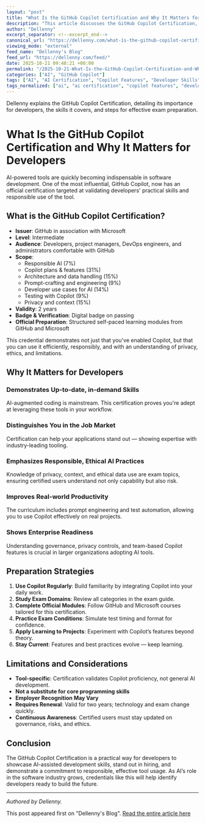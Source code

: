 ```yaml
---
layout: "post"
title: "What Is the GitHub Copilot Certification and Why It Matters for Developers"
description: "This article discusses the GitHub Copilot Certification, an intermediate-level credential offered by GitHub and Microsoft to validate a developer's proficiency in using GitHub Copilot in real-world workflows. It outlines the exam domains, who should consider the certification, preparation strategies, and the value for developers working in AI-powered software environments."
author: "Dellenny"
excerpt_separator: <!--excerpt_end-->
canonical_url: "https://dellenny.com/what-is-the-github-copilot-certification-and-why-it-matters-for-developers/"
viewing_mode: "external"
feed_name: "Dellenny's Blog"
feed_url: "https://dellenny.com/feed/"
date: 2025-10-21 09:48:21 +00:00
permalink: "/2025-10-21-What-Is-the-GitHub-Copilot-Certification-and-Why-It-Matters-for-Developers.html"
categories: ["AI", "GitHub Copilot"]
tags: ["AI", "AI Certification", "Copilot Features", "Developer Skills", "Digital Badges", "Enterprise Readiness", "Exam Preparation", "GitHib Copilot", "GitHub Copilot", "GitHub Copilot Certification", "Microsoft", "Posts", "Privacy in AI", "Prompt Engineering", "Responsible AI", "Software Development", "Workflow Efficiency"]
tags_normalized: ["ai", "ai certification", "copilot features", "developer skills", "digital badges", "enterprise readiness", "exam preparation", "githib copilot", "github copilot", "github copilot certification", "microsoft", "posts", "privacy in ai", "prompt engineering", "responsible ai", "software development", "workflow efficiency"]
---
```


Dellenny explains the GitHub Copilot Certification, detailing its importance for developers, the skills it covers, and steps for effective exam preparation.<!--excerpt_end-->

# What Is the GitHub Copilot Certification and Why It Matters for Developers

AI-powered tools are quickly becoming indispensable in software development. One of the most influential, GitHub Copilot, now has an official certification targeted at validating developers' practical skills and responsible use of the tool.

## What is the GitHub Copilot Certification?

- **Issuer**: GitHub in association with Microsoft
- **Level**: Intermediate
- **Audience**: Developers, project managers, DevOps engineers, and administrators comfortable with GitHub
- **Scope**:
  - Responsible AI (7%)
  - Copilot plans & features (31%)
  - Architecture and data handling (15%)
  - Prompt-crafting and engineering (9%)
  - Developer use cases for AI (14%)
  - Testing with Copilot (9%)
  - Privacy and context (15%)
- **Validity**: 2 years
- **Badge & Verification**: Digital badge on passing
- **Official Preparation**: Structured self-paced learning modules from GitHub and Microsoft

This credential demonstrates not just that you've enabled Copilot, but that you can use it efficiently, responsibly, and with an understanding of privacy, ethics, and limitations.

## Why It Matters for Developers

### Demonstrates Up-to-date, in-demand Skills

AI-augmented coding is mainstream. This certification proves you're adept at leveraging these tools in your workflow.

### Distinguishes You in the Job Market

Certification can help your applications stand out — showing expertise with industry-leading tooling.

### Emphasizes Responsible, Ethical AI Practices

Knowledge of privacy, context, and ethical data use are exam topics, ensuring certified users understand not only capability but also risk.

### Improves Real-world Productivity

The curriculum includes prompt engineering and test automation, allowing you to use Copilot effectively on real projects.

### Shows Enterprise Readiness

Understanding governance, privacy controls, and team-based Copilot features is crucial in larger organizations adopting AI tools.

## Preparation Strategies

1. **Use Copilot Regularly**: Build familiarity by integrating Copilot into your daily work.
2. **Study Exam Domains**: Review all categories in the exam guide.
3. **Complete Official Modules**: Follow GitHub and Microsoft courses tailored for this certification.
4. **Practice Exam Conditions**: Simulate test timing and format for confidence.
5. **Apply Learning to Projects**: Experiment with Copilot’s features beyond theory.
6. **Stay Current**: Features and best practices evolve — keep learning.

## Limitations and Considerations

- **Tool-specific**: Certification validates Copilot proficiency, not general AI development.
- **Not a substitute for core programming skills**
- **Employer Recognition May Vary**
- **Requires Renewal**: Valid for two years; technology and exam change quickly.
- **Continuous Awareness**: Certified users must stay updated on governance, risks, and ethics.

## Conclusion

The GitHub Copilot Certification is a practical way for developers to showcase AI-assisted development skills, stand out in hiring, and demonstrate a commitment to responsible, effective tool usage. As AI’s role in the software industry grows, credentials like this will help identify developers ready to build the future.

---

*Authored by Dellenny.*

This post appeared first on "Dellenny's Blog". [Read the entire article here](https://dellenny.com/what-is-the-github-copilot-certification-and-why-it-matters-for-developers/)
